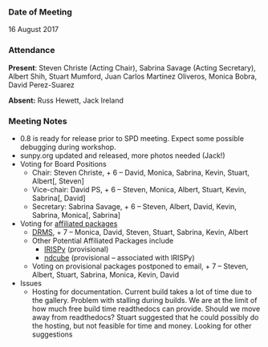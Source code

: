 ### Date of Meeting
16 August 2017

### Attendance
**Present**: Steven Christe (Acting Chair), Sabrina Savage (Acting Secretary), Albert Shih, Stuart Mumford, Juan Carlos Martinez Oliveros, Monica Bobra, David Perez-Suarez

**Absent:** Russ Hewett, Jack Ireland

### Meeting Notes

* 0.8 is ready for release prior to SPD meeting. Expect some possible debugging during workshop. 
* sunpy.org updated and released, more photos needed (Jack!)
* Voting for Board Positions
  * Chair:  Steven Christe, + 6 – David, Monica, Sabrina, Kevin, Stuart, Albert[, Steven]
  * Vice-chair: David PS, + 6 – Steven, Monica, Albert, Stuart, Kevin, Sabrina[, David]
  * Secretary:  Sabrina Savage, + 6 – Steven, Albert, David, Kevin, Sabrina, Monica[, Sabrina]
* Voting for [affiliated packages](https://github.com/sunpy/sunpy-SEP/blob/master/SEP-0004.md)
  * [DRMS](https://github.com/kbg/drms), + 7 – Monica, David, Steven, Stuart, Sabrina, Kevin, Albert
  * Other Potential Affiliated Packages include
    * [IRISPy](https://github.com/sunpy/irispy) (provisional)
    * [ndcube](https://github.com/sunpy/ndcube) (provisional – associated with IRISPy)
  * Voting on provisional packages postponed to email, + 7 – Steven, Albert, Stuart, Sabrina, Monica, Kevin, David
* Issues
  * Hosting for documentation. Current build takes a lot of time due to the gallery. Problem with stalling during builds. We are at the limit of how much free build time readthedocs can provide. Should we move away from readthedocs? Stuart suggested that he could possibly do the hosting, but not feasible for time and money. Looking for other suggestions


